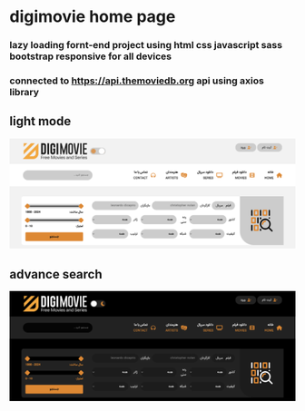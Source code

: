 # digimovie home page

### lazy loading fornt-end project using html css javascript sass bootstrap responsive for all devices

### connected to https://api.themoviedb.org api using axios library

## light mode

 ![light mode](/public/images/light%20mode.png)

## advance search

 ![advance search](public/images/advance%20search.png)

